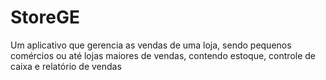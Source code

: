 # StoreGE
Um aplicativo que gerencia as vendas de uma loja, sendo pequenos comércios ou até lojas maiores de vendas, contendo estoque, controle de caixa e relatório de vendas
